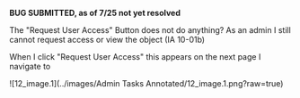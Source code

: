 **BUG SUBMITTED, as of 7/25 not yet resolved**

The "Request User Access" Button does not do anything? As an admin I still cannot request access or view the object (IA 10-01b)

When I click "Request User Access" this appears on the next page I navigate to

![12_image.1](../images/Admin Tasks Annotated/12_image.1.png?raw=true)
